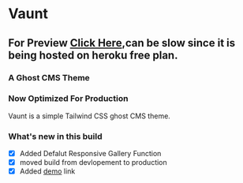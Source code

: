﻿# Vaunt

## For Preview [Click Here](vaunt-kaustubha.herokuapp.com),can be slow since it is being hosted on heroku free plan. 
### A Ghost CMS Theme

### Now Optimized For Production

Vaunt is a simple Tailwind CSS ghost CMS theme.

### What's new in this build
- [x] Added Defalut Responsive Gallery Function
- [x] moved build from devlopement to production
- [x] Added [demo](vaunt-kaustubha.herokuapp.com) link 
